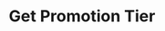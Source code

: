 ---
title: Get Promotion Tier
type: endpoint
category: 639ba2628407100061f5faac
slug: get-promotion-tier
parentDoc: 639ba2658407100061f5fab0
hidden: false
order: 5
---